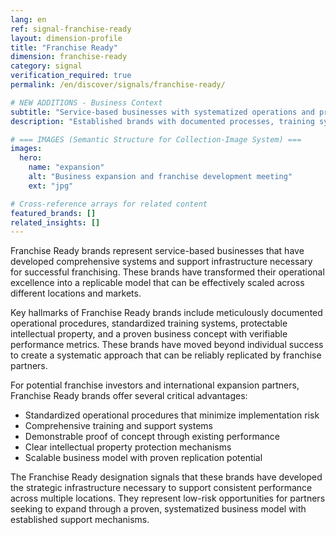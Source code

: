 ```yaml
---
lang: en
ref: signal-franchise-ready
layout: dimension-profile
title: "Franchise Ready"
dimension: franchise-ready
category: signal
verification_required: true
permalink: /en/discover/signals/franchise-ready/

# NEW ADDITIONS - Business Context
subtitle: "Service-based businesses with systematized operations and proven replication frameworks for scalable expansion"
description: "Established brands with documented processes, training systems, and operational frameworks enabling successful franchise partner development."

# === IMAGES (Semantic Structure for Collection-Image System) ===
images:
  hero:
    name: "expansion"
    alt: "Business expansion and franchise development meeting"
    ext: "jpg"

# Cross-reference arrays for related content
featured_brands: []
related_insights: []
---
```


Franchise Ready brands represent service-based businesses that have developed comprehensive systems and support infrastructure necessary for successful franchising. These brands have transformed their operational excellence into a replicable model that can be effectively scaled across different locations and markets.

Key hallmarks of Franchise Ready brands include meticulously documented operational procedures, standardized training systems, protectable intellectual property, and a proven business concept with verifiable performance metrics. These brands have moved beyond individual success to create a systematic approach that can be reliably replicated by franchise partners.

For potential franchise investors and international expansion partners, Franchise Ready brands offer several critical advantages:
- Standardized operational procedures that minimize implementation risk
- Comprehensive training and support systems
- Demonstrable proof of concept through existing performance
- Clear intellectual property protection mechanisms
- Scalable business model with proven replication potential

The Franchise Ready designation signals that these brands have developed the strategic infrastructure necessary to support consistent performance across multiple locations. They represent low-risk opportunities for partners seeking to expand through a proven, systematized business model with established support mechanisms.
